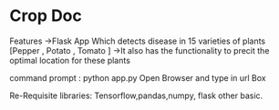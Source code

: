 # Crop Doc
Features
->Flask App Which detects disease in 15 varieties of plants [Pepper , Potato , Tomato ]
->It also has the functionality to precit the optimal location for these plants

command prompt : python app.py
Open Browser and type in url Box

Re-Requisite libraries: Tensorflow,pandas,numpy, flask other basic.
